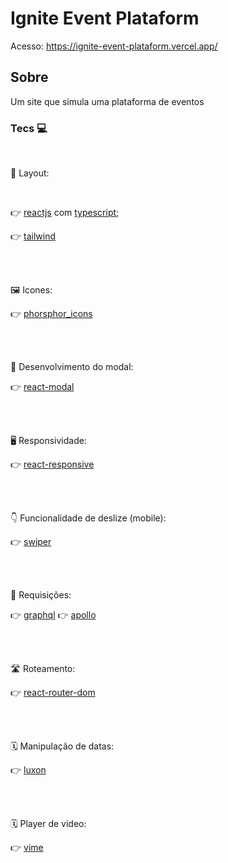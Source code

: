 # Ignite Event Plataform
Acesso: https://ignite-event-plataform.vercel.app/

## Sobre
Um site que simula uma plataforma de eventos


### Tecs 💻

<br>
 

  🎀 Layout:
  
  <br>
  
   👉 [reactjs](https://github.com/facebook/react) com [typescript](https://github.com/Microsoft/TypeScript);
   
   👉 [tailwind](https://github.com/tailwindlabs/tailwindcss)
   
  <br>
  <br>
  
  🖼️ Icones:

   👉 [phorsphor_icons](https://github.com/phosphor-icons/phosphor-react)
  
  <br>
  <br>
  
  📃 Desenvolvimento do modal:
  
   👉 [react-modal](https://github.com/reactjs/react-modal)
  
  
  <br>
  <br>
  
   🖥️ Responsividade:
   
   👉 [react-responsive](https://github.com/yocontra/react-responsive)
    
  <br>
  <br>
  
  👇 Funcionalidade de deslize (mobile):
  
   👉 [swiper](https://github.com/nolimits4web/Swiper)
  
  <br>
  <br>

  🤲 Requisições:

   👉 [graphql](https://github.com/graphql/graphql-js)
   👉 [apollo](https://github.com/apollographql/apollo-tooling)

  <br>
  <br>
  
   🛣️ Roteamento:
    
   👉 [react-router-dom](https://github.com/remix-run/react-router)
  
  <br>
  <br>
  
  🗓️ Manipulação de datas:

   👉 [luxon](https://github.com/moment/luxon)
   
  <br>
  <br>
  
  🗓️ Player de video:

   👉 [vime](https://github.com/vime-js/vime)

